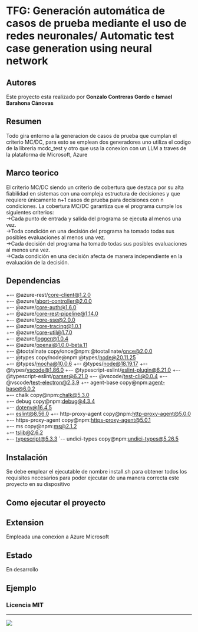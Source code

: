 # TFG: Generación automática de casos de prueba mediante el uso de redes neuronales/ Automatic test case generation using neural network

## Autores
Este proyecto esta realizado por **Gonzalo Contreras Gordo** e **Ismael Barahona Cánovas**
## Resumen
Todo gira entorno a la generacion de casos de prueba que cumplan el criterio MC/DC, para esto se emplean dos generadores uno utiliza el codigo de la libreria mcdc_test y otro que usa la conexion  con  un LLM a traves de la plataforma de Microsoft, Azure
## Marco teorico
El criterio MC/DC siendo un criterio de cobertura que destaca por su alta fiabilidad en sistemas con una compleja estructura de decisiones y que requiere únicamente n+1 casos de prueba para decisiones con n condiciones. La cobertura MC/DC garantiza que el programa cumple los siguientes criterios:  
->Cada punto de entrada y salida del programa se ejecuta al menos una vez.  
->Toda condición en una decisión del programa ha tomado todas sus posibles evaluaciones al menos una vez.  
->Cada decisión del programa ha tomado todas sus posibles evaluaciones al menos una vez.  
->Cada condición en una decisión afecta de manera independiente en la evaluación de la decisión.  


## Dependencias
+-- @azure-rest/core-client@1.2.0     
+-- @azure/abort-controller@2.0.0  
+-- @azure/core-auth@1.6.0  
+-- @azure/core-rest-pipeline@1.14.0  
+-- @azure/core-sse@2.0.0  
+-- @azure/core-tracing@1.0.1  
+-- @azure/core-util@1.7.0  
+-- @azure/logger@1.0.4  
+-- @azure/openai@1.0.0-beta.11  
+-- @tootallnate copy/once@npm:@tootallnate/once@2.0.0  
+-- @types copy/node@npm:@types/node@20.11.25  
+-- @types/mocha@10.0.6
+-- @types/node@18.19.17
+-- @types/vscode@1.86.0
+-- @typescript-eslint/eslint-plugin@6.21.0
+-- @typescript-eslint/parser@6.21.0
+-- @vscode/test-cli@0.0.4
+-- @vscode/test-electron@2.3.9
+-- agent-base copy@npm:agent-base@6.0.2  
+-- chalk copy@npm:chalk@5.3.0  
+-- debug copy@npm:debug@4.3.4  
+-- dotenv@16.4.5  
+-- eslint@8.56.0
+-- http-proxy-agent copy@npm:http-proxy-agent@5.0.0  
+-- https-proxy-agent copy@npm:https-proxy-agent@5.0.1  
+-- ms copy@npm:ms@2.1.2  
+-- tslib@2.6.2  
+-- typescript@5.3.3
`-- undici-types copy@npm:undici-types@5.26.5  
## Instalación
Se debe emplear el ejecutable de nombre install.sh para obtener todos los requisitos necesarios para poder ejecutar de una manera correcta este proyecto en su dispositivo


## Como ejecutar el proyecto

##  Extension 
Empleada una conexion a Azure Microsoft
## Estado  
En desarrollo
## Ejemplo  
### Licencia MIT
---



![](https://informatica.ucm.es/data/cont/media/www/pag-78821/escudofdigrande.png)
